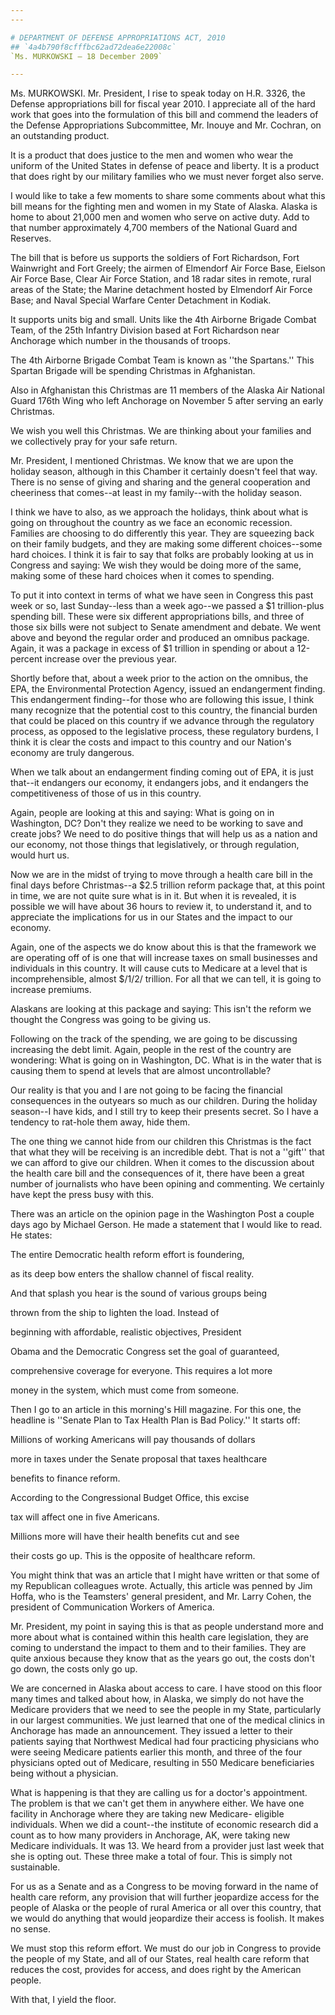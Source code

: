 ```yaml
---
---

# DEPARTMENT OF DEFENSE APPROPRIATIONS ACT, 2010
## `4a4b790f8cfffbc62ad72dea6e22008c`
`Ms. MURKOWSKI — 18 December 2009`

---
```



Ms. MURKOWSKI. Mr. President, I rise to speak today on H.R. 3326, the 
Defense appropriations bill for fiscal year 2010. I appreciate all of 
the hard work that goes into the formulation of this bill and commend 
the leaders of the Defense Appropriations Subcommittee, Mr. Inouye and 
Mr. Cochran, on an outstanding product.

It is a product that does justice to the men and women who wear the 
uniform of the United States in defense of peace and liberty. It is a 
product that does right by our military families who we must never 
forget also serve.

I would like to take a few moments to share some comments about what 
this bill means for the fighting men and women in my State of Alaska. 
Alaska is home to about 21,000 men and women who serve on active duty. 
Add to that number approximately 4,700 members of the National Guard 
and Reserves.

The bill that is before us supports the soldiers of Fort Richardson, 
Fort Wainwright and Fort Greely; the airmen of Elmendorf Air Force 
Base, Eielson Air Force Base, Clear Air Force Station, and 18 radar 
sites in remote, rural areas of the State; the Marine detachment hosted 
by Elmendorf Air Force Base; and Naval Special Warfare Center 
Detachment in Kodiak.

It supports units big and small. Units like the 4th Airborne Brigade 
Combat Team, of the 25th Infantry Division based at Fort Richardson 
near Anchorage which number in the thousands of troops.

The 4th Airborne Brigade Combat Team is known as ''the Spartans.'' 
This Spartan Brigade will be spending Christmas in Afghanistan.

Also in Afghanistan this Christmas are 11 members of the Alaska Air 
National Guard 176th Wing who left Anchorage on November 5 after 
serving an early Christmas.



We wish you well this Christmas. We are thinking about your families 
and we collectively pray for your safe return.

Mr. President, I mentioned Christmas. We know that we are upon the 
holiday season, although in this Chamber it certainly doesn't feel that 
way. There is no sense of giving and sharing and the general 
cooperation and cheeriness that comes--at least in my family--with the 
holiday season.

I think we have to also, as we approach the holidays, think about 
what is going on throughout the country as we face an economic 
recession. Families are choosing to do differently this year. They are 
squeezing back on their family budgets, and they are making some 
different choices--some hard choices. I think it is fair to say that 
folks are probably looking at us in Congress and saying: We wish they 
would be doing more of the same, making some of these hard choices when 
it comes to spending.

To put it into context in terms of what we have seen in Congress this 
past week or so, last Sunday--less than a week ago--we passed a $1 
trillion-plus spending bill. These were six different appropriations 
bills, and three of those six bills were not subject to Senate 
amendment and debate. We went above and beyond the regular order and 
produced an omnibus package. Again, it was a package in excess of $1 
trillion in spending or about a 12-percent increase over the previous 
year.

Shortly before that, about a week prior to the action on the omnibus, 
the EPA, the Environmental Protection Agency, issued an endangerment 
finding. This endangerment finding--for those who are following this 
issue, I think many recognize that the potential cost to this country, 
the financial burden that could be placed on this country if we advance 
through the regulatory process, as opposed to the legislative process, 
these regulatory burdens, I think it is clear the costs and impact to 
this country and our Nation's economy are truly dangerous.

When we talk about an endangerment finding coming out of EPA, it is 
just that--it endangers our economy, it endangers jobs, and it 
endangers the competitiveness of those of us in this country.

Again, people are looking at this and saying: What is going on in 
Washington, DC? Don't they realize we need to be working to save and 
create jobs? We need to do positive things that will help us as a 
nation and our economy, not those things that legislatively, or through 
regulation, would hurt us.

Now we are in the midst of trying to move through a health care bill 
in the final days before Christmas--a $2.5 trillion reform package 
that, at this point in time, we are not quite sure what is in it. But 
when it is revealed, it is possible we will have about 36 hours to 
review it, to understand it, and to appreciate the implications for us 
in our States and the impact to our economy.

Again, one of the aspects we do know about this is that the framework 
we are operating off of is one that will increase taxes on small 
businesses and individuals in this country. It will cause cuts to 
Medicare at a level that is incomprehensible, almost $/1/2/ trillion. 
For all that we can tell, it is going to increase premiums.

Alaskans are looking at this package and saying: This isn't the 
reform we thought the Congress was going to be giving us.

Following on the track of the spending, we are going to be discussing 
increasing the debt limit. Again, people in the rest of the country are 
wondering: What is going on in Washington, DC. What is in the water 
that is causing them to spend at levels that are almost uncontrollable?

Our reality is that you and I are not going to be facing the 
financial consequences in the outyears so much as our children. During 
the holiday season--I have kids, and I still try to keep their presents 
secret. So I have a tendency to rat-hole them away, hide them.

The one thing we cannot hide from our children this Christmas is the 
fact that what they will be receiving is an incredible debt. That is 
not a ''gift'' that we can afford to give our children. When it comes 
to the discussion about the health care bill and the consequences of 
it, there have been a great number of journalists who have been opining 
and commenting. We certainly have kept the press busy with this.

There was an article on the opinion page in the Washington Post a 
couple days ago by Michael Gerson. He made a statement that I would 
like to read. He states:




 The entire Democratic health reform effort is foundering, 


 as its deep bow enters the shallow channel of fiscal reality. 


 And that splash you hear is the sound of various groups being 


 thrown from the ship to lighten the load. Instead of 


 beginning with affordable, realistic objectives, President 


 Obama and the Democratic Congress set the goal of guaranteed, 


 comprehensive coverage for everyone. This requires a lot more 


 money in the system, which must come from someone.


Then I go to an article in this morning's Hill magazine. For this 
one, the headline is ''Senate Plan to Tax Health Plan is Bad Policy.'' 
It starts off:




 Millions of working Americans will pay thousands of dollars 


 more in taxes under the Senate proposal that taxes healthcare 


 benefits to finance reform.



 According to the Congressional Budget Office, this excise 


 tax will affect one in five Americans.



 Millions more will have their health benefits cut and see 


 their costs go up. This is the opposite of healthcare reform.


You might think that was an article that I might have written or that 
some of my Republican colleagues wrote. Actually, this article was 
penned by Jim Hoffa, who is the Teamsters' general president, and Mr. 
Larry Cohen, the president of Communication Workers of America.

Mr. President, my point in saying this is that as people understand 
more and more about what is contained within this health care 
legislation, they are coming to understand the impact to them and to 
their families. They are quite anxious because they know that as the 
years go out, the costs don't go down, the costs only go up.

We are concerned in Alaska about access to care. I have stood on this 
floor many times and talked about how, in Alaska, we simply do not have 
the Medicare providers that we need to see the people in my State, 
particularly in our largest communities. We just learned that one of 
the medical clinics in Anchorage has made an announcement. They issued 
a letter to their patients saying that Northwest Medical had four 
practicing physicians who were seeing Medicare patients earlier this 
month, and three of the four physicians opted out of Medicare, 
resulting in 550 Medicare beneficiaries being without a physician.

What is happening is that they are calling us for a doctor's 
appointment. The problem is that we can't get them in anywhere either. 
We have one facility in Anchorage where they are taking new Medicare-
eligible individuals. When we did a count--the institute of economic 
research did a count as to how many providers in Anchorage, AK, were 
taking new Medicare individuals. It was 13. We heard from a provider 
just last week that she is opting out. These three make a total of 
four. This is simply not sustainable.

For us as a Senate and as a Congress to be moving forward in the name 
of health care reform, any provision that will further jeopardize 
access for the people of Alaska or the people of rural America or all 
over this country, that we would do anything that would jeopardize 
their access is foolish. It makes no sense.

We must stop this reform effort. We must do our job in Congress to 
provide the people of my State, and all of our States, real health care 
reform that reduces the cost, provides for access, and does right by 
the American people.

With that, I yield the floor.